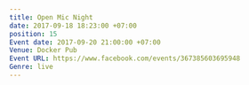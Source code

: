 ```yaml
---
title: Open Mic Night
date: 2017-09-18 18:23:00 +07:00
position: 15
Event date: 2017-09-20 21:00:00 +07:00
Venue: Docker Pub
Event URL: https://www.facebook.com/events/367385603695948
Genre: live
---
```


